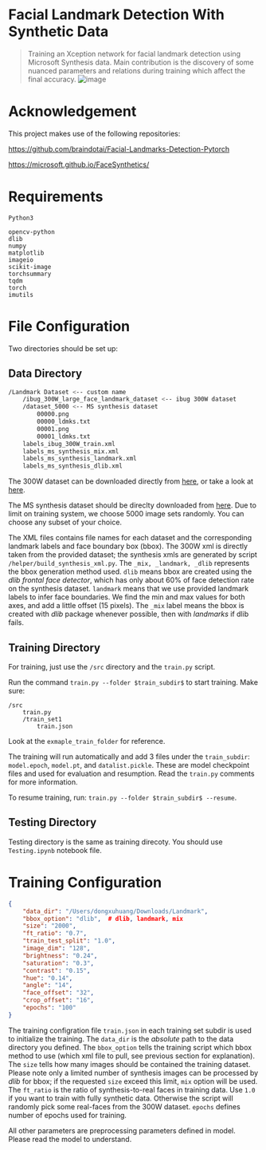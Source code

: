 # Facial Landmark Detection With Synthetic Data

> Training an Xception network for facial landmark detection using Microsoft Synthesis data. Main contribution is the discovery of some nuanced parameters and relations during training which affect the final accuracy. ![image](https://github.com/fredhdx/Facial-Landmark-Detection-Using-Synthesis-Dataset/assets/12376953/2a98fa13-3ae6-4697-82d0-18d9cf2a8910)


# Acknowledgement

This project makes use of the following repositories:

https://github.com/braindotai/Facial-Landmarks-Detection-Pytorch

https://microsoft.github.io/FaceSynthetics/

# Requirements
`Python3`
```
opencv-python
dlib
numpy
matplotlib
imageio
scikit-image
torchsummary
tqdm
torch
imutils
```

# File Configuration
Two directories should be set up:

## Data Directory
```bash
/Landmark Dataset <-- custom name
    /ibug_300W_large_face_landmark_dataset <-- ibug 300W dataset
    /dataset_5000 <-- MS synthesis dataset
        00000.png
        00000_ldmks.txt
        00001.png
        00001_ldmks.txt
    labels_ibug_300W_train.xml
    labels_ms_synthesis_mix.xml
    labels_ms_synthesis_landmark.xml
    labels_ms_synthesis_dlib.xml
```

The 300W dataset can be downloaded directly from [here](http://dlib.net/files/data/ibug_300W_large_face_landmark_dataset.tar.gz), or take a look at [here](https://github.com/braindotai/Facial-Landmarks-Detection-Pytorch/blob/master/Face%20Landmark%20Detection.ipynb).

The MS synthesis dataset should be direclty downloaded from [here](https://github.com/microsoft/FaceSynthetics). Due to limit on training system, we choose 5000 image sets randomly. You can choose any subset of your choice.

The XML files contains file names for each dataset and the corresponding landmark labels and face boundary box (bbox). The 300W xml is directly taken from the provided dataset; the synthesis xmls are generated by script `/helper/build_synthesis_xml.py`. The `_mix, _landmark, _dlib` represents the bbox generation method used. `dlib` means bbox are created using the *dlib frontal face detector*, which has only about 60% of face detection rate on the synthesis dataset. `landmark` means that we use provided landmark labels to infer face boundaries. We find the min and max values for both axes, and add a little offset (15 pixels). The `_mix` label means the bbox is created with *dlib* package whenever possible, then with *landmarks* if dlib fails.

## Training Directory

For training, just use the `/src` directory and the `train.py` script.

Run the command `train.py --folder $train_subdir$` to start training. Make sure:

```
/src
    train.py
    /train_set1
        train.json
```

Look at the `exmaple_train_folder` for reference.

The training will run automatically and add 3 files under the `train_subdir`: `model.epoch`, `model.pt`, and `datalist.pickle`. These are model checkpoint files and used for evaluation and resumption. Read the `train.py` comments for more information.

To resume training, run: `train.py --folder $train_subdir$ --resume`.

## Testing Directory

Testing directory is the same as training direcoty. You should use `Testing.ipynb` notebook file.

# Training Configuration
```JSON
{
    "data_dir": "/Users/dongxuhuang/Downloads/Landmark",
    "bbox_option": "dlib",  # dlib, landmark, mix
    "size": "2000",
    "ft_ratio": "0.7",
    "train_test_split": "1.0",
    "image_dim": "128",
    "brightness": "0.24",
    "saturation": "0.3",
    "contrast": "0.15",
    "hue": "0.14",
    "angle": "14",
    "face_offset": "32",
    "crop_offset": "16",
    "epochs": "100"
}
```

The training configration file `train.json` in each training set subdir is used to initialize the training. The `data_dir` is the *absolute* path to the data directory you defined. The `bbox_option` tells the training script which bbox method to use (which xml file to pull, see previous section for explanation). The `size` tells how many images should be contained the training dataset. Please note only a limited number of synthesis images can be processed by *dlib* for bbox; if the requested `size` exceed this limit, `mix` option will be used. The `ft_ratio` is the ratio of synthesis-to-real faces in training data. Use `1.0` if you want to train with fully synthetic data. Otherwise the script will randomly pick some real-faces from the 300W dataset. `epochs` defines number of epochs used for training.

All other parameters are preprocessing parameters defined in model. Please read the model to understand.
